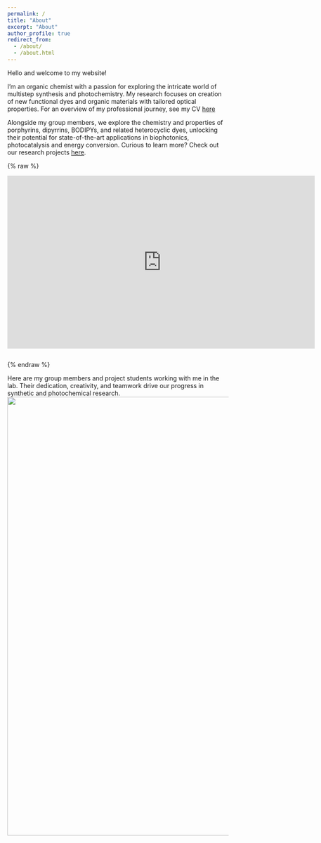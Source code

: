 ```yaml
---
permalink: /
title: "About"
excerpt: "About"
author_profile: true
redirect_from: 
  - /about/
  - /about.html
---
```


Hello and welcome to my website!

I’m an organic chemist with a passion for exploring the intricate world of multistep synthesis and photochemistry. My research focuses on creation of new functional dyes and organic materials with tailored optical properties. For an overview of my professional journey, see my CV [here](https://mihafil.github.io/academic/files/Filatov-CV-June-2025_SHORT.pdf) 

Alongside my group members, we explore the chemistry and properties of porphyrins, dipyrrins, BODIPYs, and related heterocyclic dyes, unlocking their potential for state-of-the-art applications in biophotonics, photocatalysis and energy conversion. Curious to learn more? Check out our research projects [here](https://mihafil.github.io/academic//research/).

{% raw %}
<div style="margin-bottom: 2em;">
  <iframe width="700" height="394" src="https://www.youtube.com/embed/nDEwfGAkazU" title="Research Presentation - Filatov Group" frameborder="0" allowfullscreen></iframe>
</div>
{% endraw %}

Here are my group members and project students working with me in the lab. Their dedication, creativity, and teamwork drive our progress in synthetic and photochemical research.
<img src="https://mihafil.github.io/academic/images/groupphoto2.jpg" width="1000" height="auto" align="left"/>




